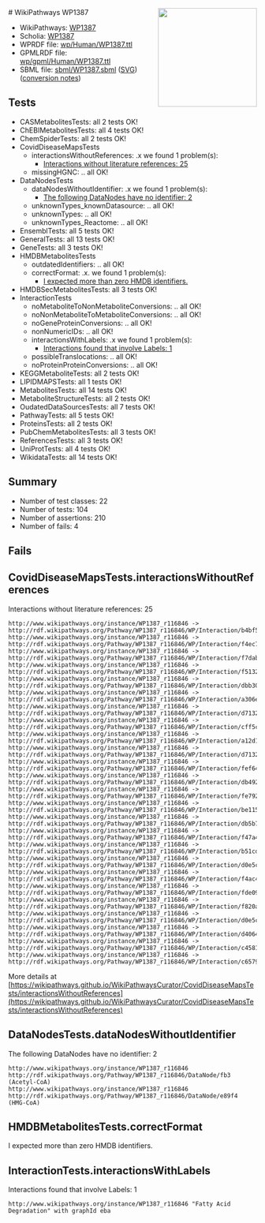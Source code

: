 <img style="float: right; width: 200px" src="../logo.png" />
# WikiPathways WP1387

* WikiPathways: [WP1387](https://identifiers.org/wikipathways:WP1387)
* Scholia: [WP1387](https://scholia.toolforge.org/wikipathways/WP1387)
* WPRDF file: [wp/Human/WP1387.ttl](../wp/Human/WP1387.ttl)
* GPMLRDF file: [wp/gpml/Human/WP1387.ttl](../wp/gpml/Human/WP1387.ttl)
* SBML file: [sbml/WP1387.sbml](../sbml/WP1387.sbml) ([SVG](../sbml/WP1387.svg)) ([conversion notes](../sbml/WP1387.txt))

## Tests
* CASMetabolitesTests: all 2 tests OK!
* ChEBIMetabolitesTests: all 4 tests OK!
* ChemSpiderTests: all 2 tests OK!
* CovidDiseaseMapsTests
    * interactionsWithoutReferences: .x we found 1 problem(s):
        * [Interactions without literature references: 25](#9701cd05)
    * missingHGNC: .. all OK!
* DataNodesTests
    * dataNodesWithoutIdentifier: .x we found 1 problem(s):
        * [The following DataNodes have no identifier: 2](#d2d32fa1)
    * unknownTypes_knownDatasource: .. all OK!
    * unknownTypes: .. all OK!
    * unknownTypes_Reactome: .. all OK!
* EnsemblTests: all 5 tests OK!
* GeneralTests: all 13 tests OK!
* GeneTests: all 3 tests OK!
* HMDBMetabolitesTests
    * outdatedIdentifiers: .. all OK!
    * correctFormat: .x. we found 1 problem(s):
        * [I expected more than zero HMDB identifiers.](#ad154c1e)
* HMDBSecMetabolitesTests: all 3 tests OK!
* InteractionTests
    * noMetaboliteToNonMetaboliteConversions: .. all OK!
    * noNonMetaboliteToMetaboliteConversions: .. all OK!
    * noGeneProteinConversions: .. all OK!
    * nonNumericIDs: .. all OK!
    * interactionsWithLabels: .x we found 1 problem(s):
        * [Interactions found that involve Labels: 1](#630d2678)
    * possibleTranslocations: .. all OK!
    * noProteinProteinConversions: .. all OK!
* KEGGMetaboliteTests: all 2 tests OK!
* LIPIDMAPSTests: all 1 tests OK!
* MetabolitesTests: all 14 tests OK!
* MetaboliteStructureTests: all 2 tests OK!
* OudatedDataSourcesTests: all 7 tests OK!
* PathwayTests: all 5 tests OK!
* ProteinsTests: all 2 tests OK!
* PubChemMetabolitesTests: all 3 tests OK!
* ReferencesTests: all 3 tests OK!
* UniProtTests: all 4 tests OK!
* WikidataTests: all 14 tests OK!


## Summary

* Number of test classes: 22
* Number of tests: 104
* Number of assertions: 210
* Number of fails: 4

## Fails

<a name="9701cd05" />

## CovidDiseaseMapsTests.interactionsWithoutReferences

Interactions without literature references: 25
```
http://www.wikipathways.org/instance/WP1387_r116846 -> http://rdf.wikipathways.org/Pathway/WP1387_r116846/WP/Interaction/b4bf5
http://www.wikipathways.org/instance/WP1387_r116846 -> http://rdf.wikipathways.org/Pathway/WP1387_r116846/WP/Interaction/f4ec7
http://www.wikipathways.org/instance/WP1387_r116846 -> http://rdf.wikipathways.org/Pathway/WP1387_r116846/WP/Interaction/f7dab
http://www.wikipathways.org/instance/WP1387_r116846 -> http://rdf.wikipathways.org/Pathway/WP1387_r116846/WP/Interaction/f5132
http://www.wikipathways.org/instance/WP1387_r116846 -> http://rdf.wikipathways.org/Pathway/WP1387_r116846/WP/Interaction/dbb30
http://www.wikipathways.org/instance/WP1387_r116846 -> http://rdf.wikipathways.org/Pathway/WP1387_r116846/WP/Interaction/a306e
http://www.wikipathways.org/instance/WP1387_r116846 -> http://rdf.wikipathways.org/Pathway/WP1387_r116846/WP/Interaction/d7132_2
http://www.wikipathways.org/instance/WP1387_r116846 -> http://rdf.wikipathways.org/Pathway/WP1387_r116846/WP/Interaction/cff5c
http://www.wikipathways.org/instance/WP1387_r116846 -> http://rdf.wikipathways.org/Pathway/WP1387_r116846/WP/Interaction/a12d1
http://www.wikipathways.org/instance/WP1387_r116846 -> http://rdf.wikipathways.org/Pathway/WP1387_r116846/WP/Interaction/d7132_1
http://www.wikipathways.org/instance/WP1387_r116846 -> http://rdf.wikipathways.org/Pathway/WP1387_r116846/WP/Interaction/fef64
http://www.wikipathways.org/instance/WP1387_r116846 -> http://rdf.wikipathways.org/Pathway/WP1387_r116846/WP/Interaction/db492
http://www.wikipathways.org/instance/WP1387_r116846 -> http://rdf.wikipathways.org/Pathway/WP1387_r116846/WP/Interaction/fe792
http://www.wikipathways.org/instance/WP1387_r116846 -> http://rdf.wikipathways.org/Pathway/WP1387_r116846/WP/Interaction/be115
http://www.wikipathways.org/instance/WP1387_r116846 -> http://rdf.wikipathways.org/Pathway/WP1387_r116846/WP/Interaction/db5b7
http://www.wikipathways.org/instance/WP1387_r116846 -> http://rdf.wikipathways.org/Pathway/WP1387_r116846/WP/Interaction/f47a4
http://www.wikipathways.org/instance/WP1387_r116846 -> http://rdf.wikipathways.org/Pathway/WP1387_r116846/WP/Interaction/b51cd
http://www.wikipathways.org/instance/WP1387_r116846 -> http://rdf.wikipathways.org/Pathway/WP1387_r116846/WP/Interaction/d0e5c_2
http://www.wikipathways.org/instance/WP1387_r116846 -> http://rdf.wikipathways.org/Pathway/WP1387_r116846/WP/Interaction/f4ac4
http://www.wikipathways.org/instance/WP1387_r116846 -> http://rdf.wikipathways.org/Pathway/WP1387_r116846/WP/Interaction/fde09
http://www.wikipathways.org/instance/WP1387_r116846 -> http://rdf.wikipathways.org/Pathway/WP1387_r116846/WP/Interaction/f820a
http://www.wikipathways.org/instance/WP1387_r116846 -> http://rdf.wikipathways.org/Pathway/WP1387_r116846/WP/Interaction/d0e5c_1
http://www.wikipathways.org/instance/WP1387_r116846 -> http://rdf.wikipathways.org/Pathway/WP1387_r116846/WP/Interaction/d4064
http://www.wikipathways.org/instance/WP1387_r116846 -> http://rdf.wikipathways.org/Pathway/WP1387_r116846/WP/Interaction/c4581
http://www.wikipathways.org/instance/WP1387_r116846 -> http://rdf.wikipathways.org/Pathway/WP1387_r116846/WP/Interaction/c6579
```

More details at [https://wikipathways.github.io/WikiPathwaysCurator/CovidDiseaseMapsTests/interactionsWithoutReferences](https://wikipathways.github.io/WikiPathwaysCurator/CovidDiseaseMapsTests/interactionsWithoutReferences)

<a name="d2d32fa1" />

## DataNodesTests.dataNodesWithoutIdentifier

The following DataNodes have no identifier: 2
```
http://www.wikipathways.org/instance/WP1387_r116846 http://rdf.wikipathways.org/Pathway/WP1387_r116846/DataNode/fb3 (Acetyl-CoA)
http://www.wikipathways.org/instance/WP1387_r116846 http://rdf.wikipathways.org/Pathway/WP1387_r116846/DataNode/e89f4 (HMG-CoA)
```

<a name="ad154c1e" />

## HMDBMetabolitesTests.correctFormat

I expected more than zero HMDB identifiers.
<a name="630d2678" />

## InteractionTests.interactionsWithLabels

Interactions found that involve Labels: 1
```
http://www.wikipathways.org/instance/WP1387_r116846 "Fatty Acid Degradation" with graphId eba
```

